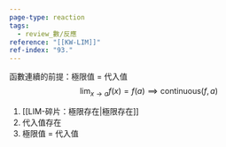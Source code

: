 ```yaml
---
page-type: reaction
tags:
  - review_數/反應
reference: "[[KW-LIM]]"
ref-index: "93."
---
```

函數連續的前提：極限值 = 代入值
$$
\lim_{ x \to a } f(x) = f(a) \implies \text{continuous}(f,a)
$$
1. [[LIM-碎片：極限存在|極限存在]]
2. 代入值存在
3. 極限值 = 代入值